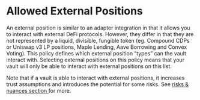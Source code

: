 # Allowed External Positions

An external position is similar to an adapter integration in that it allows you to interact with external DeFi protocols. However, they differ in that they are not represented by a liquid, divisible, fungible token (eg. Compound CDPs or Uniswap v3 LP positions, Maple Lending, Aave Borrowing and Convex Voting). This policy defines which external position “types” can the vault interact with. Selecting external positions on this policy means that your vault will only be able to interact with external positions on this list.



Note that if a vault is able to interact with external positions, it increases trust assumptions and introduces the potential for some risks.  See [risks & nuances section ](https://app.gitbook.com/o/-M17sAWG26bbHj7WurKa/s/WzXrybpj5e9VBbPlbYCJ/\~/changes/238/general-info/risks-and-nuances)for more.
